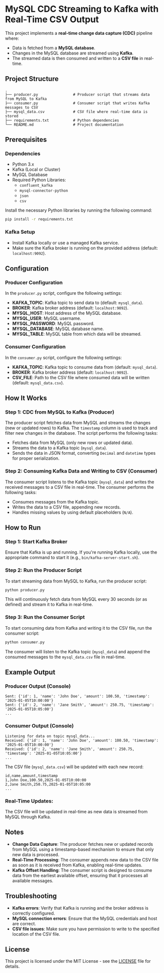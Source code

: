 # MySQL CDC Streaming to Kafka with Real-Time CSV Output

This project implements a **real-time change data capture (CDC)** pipeline where:
- Data is fetched from a **MySQL database**.
- Changes in the MySQL database are streamed using **Kafka**.
- The streamed data is then consumed and written to a **CSV file** in real-time.

## Project Structure

```
.
├── producer.py                # Producer script that streams data from MySQL to Kafka
├── consumer.py                # Consumer script that writes Kafka messages to CSV
├── mysql_data.csv             # CSV file where real-time data is stored
├── requirements.txt           # Python dependencies
└── README.md                  # Project documentation
```

## Prerequisites

### Dependencies
- Python 3.x
- Kafka (Local or Cluster)
- MySQL Database
- Required Python Libraries:
  - `confluent_kafka`
  - `mysql-connector-python`
  - `json`
  - `csv`

Install the necessary Python libraries by running the following command:

```bash
pip install -r requirements.txt
```

### Kafka Setup
- Install Kafka locally or use a managed Kafka service.
- Make sure the Kafka broker is running on the provided address (default: `localhost:9092`).

## Configuration

### Producer Configuration
In the `producer.py` script, configure the following settings:
- **KAFKA_TOPIC**: Kafka topic to send data to (default: `mysql_data`).
- **BROKER**: Kafka broker address (default: `localhost:9092`).
- **MYSQL_HOST**: Host address of the MySQL database.
- **MYSQL_USER**: MySQL username.
- **MYSQL_PASSWORD**: MySQL password.
- **MYSQL_DATABASE**: MySQL database name.
- **MYSQL_TABLE**: MySQL table from which data will be streamed.

### Consumer Configuration
In the `consumer.py` script, configure the following settings:
- **KAFKA_TOPIC**: Kafka topic to consume data from (default: `mysql_data`).
- **BROKER**: Kafka broker address (default: `localhost:9092`).
- **CSV_FILE**: Path to the CSV file where consumed data will be written (default: `mysql_data.csv`).

## How It Works

### Step 1: CDC from MySQL to Kafka (Producer)
The producer script fetches data from MySQL and streams the changes (new or updated rows) to Kafka. The `timestamp` column is used to track and filter new changes in the database. The script performs the following tasks:
- Fetches data from MySQL (only new rows or updated data).
- Streams the data to a Kafka topic (`mysql_data`).
- Sends the data in JSON format, converting `Decimal` and `datetime` types for proper serialization.

### Step 2: Consuming Kafka Data and Writing to CSV (Consumer)
The consumer script listens to the Kafka topic (`mysql_data`) and writes the received messages to a CSV file in real-time. The consumer performs the following tasks:
- Consumes messages from the Kafka topic.
- Writes the data to a CSV file, appending new records.
- Handles missing values by using default placeholders (`N/A`).

## How to Run

### Step 1: Start Kafka Broker
Ensure that Kafka is up and running. If you're running Kafka locally, use the appropriate command to start it (e.g., `bin/kafka-server-start.sh`).

### Step 2: Run the Producer Script
To start streaming data from MySQL to Kafka, run the producer script:

```bash
python producer.py
```

This will continuously fetch data from MySQL every 30 seconds (or as defined) and stream it to Kafka in real-time.

### Step 3: Run the Consumer Script
To start consuming data from Kafka and writing it to the CSV file, run the consumer script:

```bash
python consumer.py
```

The consumer will listen to the Kafka topic (`mysql_data`) and append the consumed messages to the `mysql_data.csv` file in real-time.

## Example Output

### Producer Output (Console)
```
Sent: {'id': 1, 'name': 'John Doe', 'amount': 100.50, 'timestamp': '2025-01-05T10:00:00'}
Sent: {'id': 2, 'name': 'Jane Smith', 'amount': 250.75, 'timestamp': '2025-01-05T10:05:00'}
...
```

### Consumer Output (Console)
```
Listening for data on topic mysql_data...
Received: {'id': 1, 'name': 'John Doe', 'amount': 100.50, 'timestamp': '2025-01-05T10:00:00'}
Received: {'id': 2, 'name': 'Jane Smith', 'amount': 250.75, 'timestamp': '2025-01-05T10:05:00'}
...
```

The CSV file (`mysql_data.csv`) will be updated with each new record:

```
id,name,amount,timestamp
1,John Doe,100.50,2025-01-05T10:00:00
2,Jane Smith,250.75,2025-01-05T10:05:00
...
```

### Real-Time Updates:
The CSV file will be updated in real-time as new data is streamed from MySQL through Kafka.

## Notes

- **Change Data Capture**: The producer fetches new or updated records from MySQL using a timestamp-based mechanism to ensure that only new data is processed.
- **Real-Time Processing**: The consumer appends new data to the CSV file as soon as it is received from Kafka, enabling real-time updates.
- **Kafka Offset Handling**: The consumer script is designed to consume data from the earliest available offset, ensuring that it processes all available messages.

## Troubleshooting

- **Kafka errors**: Verify that Kafka is running and the broker address is correctly configured.
- **MySQL connection errors**: Ensure that the MySQL credentials and host are correct.
- **CSV file issues**: Make sure you have permission to write to the specified location of the CSV file.

## License

This project is licensed under the MIT License - see the [LICENSE](LICENSE) file for details.

